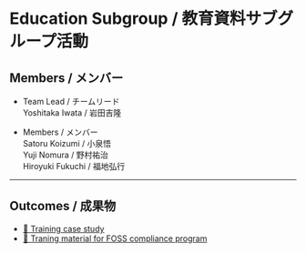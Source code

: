 # Education Subgroup / 教育資料サブグループ活動

## Members / メンバー

- Team Lead / チームリード  
Yoshitaka Iwata / 岩田吉隆  

- Members / メンバー  
Satoru Koizumi / 小泉悟  
Yuji Nomura / 野村祐治  
Hiroyuki Fukuchi / 福地弘行  

---

## Outcomes / 成果物

- [&#x1f4c2; Training case study](https://github.com/OpenChain-Project/Onboarding-JWG/tree/master/CaseStudy/Training)  
- [&#x1f4c2; Traning material for FOSS compliance program](https://github.com/OpenChain-Project/Onboarding-JWG/tree/master/Education_Material/Training)

